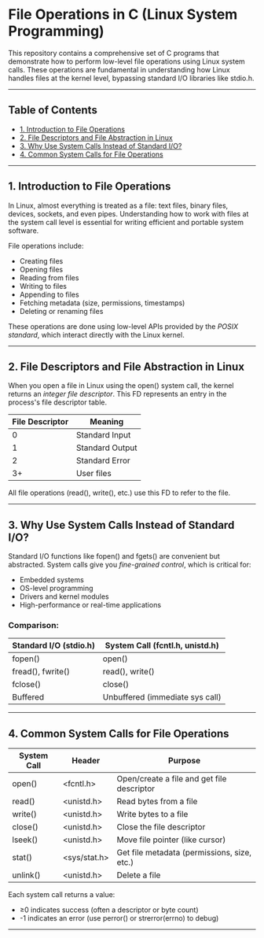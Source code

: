 # File Operations in C (Linux System Programming)

This repository contains a comprehensive set of C programs that demonstrate how to perform low-level file operations using Linux system calls. These operations are fundamental in understanding how Linux handles files at the kernel level, bypassing standard I/O libraries like stdio.h.

---

## Table of Contents

- [1. Introduction to File Operations](#1-introduction-to-file-operations)
- [2. File Descriptors and File Abstraction in Linux](#2-file-descriptors-and-file-abstraction-in-linux)
- [3. Why Use System Calls Instead of Standard I/O?](#3-why-use-system-calls-instead-of-standard-io)
- [4. Common System Calls for File Operations](#4-common-system-calls-for-file-operations)

---

## 1. Introduction to File Operations

In Linux, almost everything is treated as a file: text files, binary files, devices, sockets, and even pipes. Understanding how to work with files at the system call level is essential for writing efficient and portable system software.

File operations include:

- Creating files
- Opening files
- Reading from files
- Writing to files
- Appending to files
- Fetching metadata (size, permissions, timestamps)
- Deleting or renaming files

These operations are done using low-level APIs provided by the *POSIX standard*, which interact directly with the Linux kernel.

---

## 2. File Descriptors and File Abstraction in Linux

When you open a file in Linux using the open() system call, the kernel returns an *integer file descriptor*. This FD represents an entry in the process's file descriptor table.

| File Descriptor | Meaning         |
|-----------------|-----------------|
| 0               | Standard Input  |
| 1               | Standard Output |
| 2               | Standard Error  |
| 3+              | User files      |

All file operations (read(), write(), etc.) use this FD to refer to the file.

---

## 3. Why Use System Calls Instead of Standard I/O?

Standard I/O functions like fopen() and fgets() are convenient but abstracted. System calls give you *fine-grained control*, which is critical for:

- Embedded systems
- OS-level programming
- Drivers and kernel modules
- High-performance or real-time applications

### Comparison:

| Standard I/O (stdio.h)  | System Call (fcntl.h, unistd.h) |
|---------------------------|--------------------------------------|
| fopen()                 | open()                             |
| fread(), fwrite()     | read(), write()                  |
| fclose()                | close()                            |
| Buffered                  | Unbuffered (immediate sys call)      |

---

## 4. Common System Calls for File Operations

| System Call | Header         | Purpose                                        |
|-------------|----------------|------------------------------------------------|
| open()    | <fcntl.h>    | Open/create a file and get file descriptor     |
| read()    | <unistd.h>   | Read bytes from a file                         |
| write()   | <unistd.h>   | Write bytes to a file                          |
| close()   | <unistd.h>   | Close the file descriptor                      |
| lseek()   | <unistd.h>   | Move file pointer (like cursor)                |
| stat()    | <sys/stat.h> | Get file metadata (permissions, size, etc.)    |
| unlink()  | <unistd.h>   | Delete a file                                  |

Each system call returns a value:
- ≥0 indicates success (often a descriptor or byte count)
- -1 indicates an error (use perror() or strerror(errno) to debug)

---

